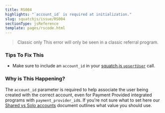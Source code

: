 ```yaml
---
title: RS004
highlights: "`account_id` is required at initialization."
slug: squatchjs/issue/RS004
sectionType: jsReference
template: pages/rscode.html
---
```


> <span class="label">Classic only</span> This error will only be seen in a classic referral program.

### Tips To Fix This

 - Make sure to include an `account_id` in your [squatch.js `upsertUser`](/developer/squatchjs/v2/reference/#upsertuser) call.

### Why is This Happening?

The `account_id` parameter is required to help associate the user being created with the correct account, even for Payment Provided integrated programs with `payment_provider_id`s. If you're not sure what to set here our [Shared vs Solo accounts](/shared-vs-solo-accounts) document outlines what value you should use.